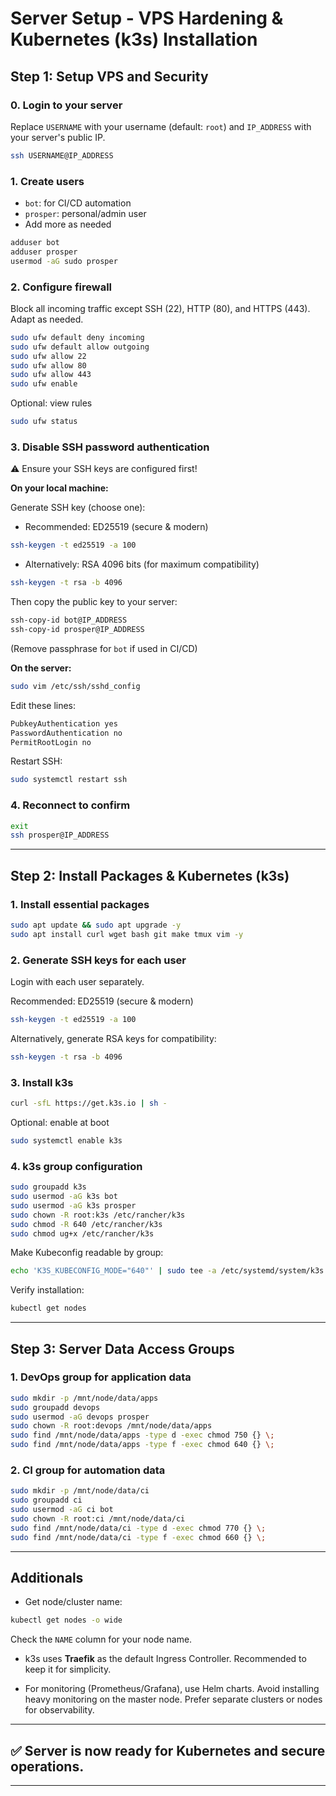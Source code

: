 # Server Setup - VPS Hardening & Kubernetes (k3s) Installation

## Step 1: Setup VPS and Security

### 0. Login to your server

Replace `USERNAME` with your username (default: `root`) and `IP_ADDRESS` with your server's public IP.

```bash
ssh USERNAME@IP_ADDRESS
```

### 1. Create users

- `bot`: for CI/CD automation
- `prosper`: personal/admin user
- Add more as needed

```bash
adduser bot
adduser prosper
usermod -aG sudo prosper
```

### 2. Configure firewall

Block all incoming traffic except SSH (22), HTTP (80), and HTTPS (443). Adapt as needed.

```bash
sudo ufw default deny incoming
sudo ufw default allow outgoing
sudo ufw allow 22
sudo ufw allow 80
sudo ufw allow 443
sudo ufw enable
```

Optional: view rules

```bash
sudo ufw status
```

### 3. Disable SSH password authentication

⚠️ Ensure your SSH keys are configured first!

**On your local machine:**

Generate SSH key (choose one):

- Recommended: ED25519 (secure & modern)

```bash
ssh-keygen -t ed25519 -a 100
```

- Alternatively: RSA 4096 bits (for maximum compatibility)

```bash
ssh-keygen -t rsa -b 4096
```

Then copy the public key to your server:

```bash
ssh-copy-id bot@IP_ADDRESS
ssh-copy-id prosper@IP_ADDRESS
```

(Remove passphrase for `bot` if used in CI/CD)

**On the server:**

```bash
sudo vim /etc/ssh/sshd_config
```

Edit these lines:

```bash
PubkeyAuthentication yes
PasswordAuthentication no
PermitRootLogin no
```

Restart SSH:

```bash
sudo systemctl restart ssh
```

### 4. Reconnect to confirm

```bash
exit
ssh prosper@IP_ADDRESS
```

---

## Step 2: Install Packages & Kubernetes (k3s)

### 1. Install essential packages

```bash
sudo apt update && sudo apt upgrade -y
sudo apt install curl wget bash git make tmux vim -y
```

### 2. Generate SSH keys for each user

Login with each user separately.

Recommended: ED25519 (secure & modern)

```bash
ssh-keygen -t ed25519 -a 100
```

Alternatively, generate RSA keys for compatibility:

```bash
ssh-keygen -t rsa -b 4096
```

### 3. Install k3s

```bash
curl -sfL https://get.k3s.io | sh -
```

Optional: enable at boot

```bash
sudo systemctl enable k3s
```

### 4. k3s group configuration

```bash
sudo groupadd k3s
sudo usermod -aG k3s bot
sudo usermod -aG k3s prosper
sudo chown -R root:k3s /etc/rancher/k3s
sudo chmod -R 640 /etc/rancher/k3s
sudo chmod ug+x /etc/rancher/k3s
```

Make Kubeconfig readable by group:

```bash
echo 'K3S_KUBECONFIG_MODE="640"' | sudo tee -a /etc/systemd/system/k3s.service.env
```

Verify installation:

```bash
kubectl get nodes
```

---

## Step 3: Server Data Access Groups

### 1. DevOps group for application data

```bash
sudo mkdir -p /mnt/node/data/apps
sudo groupadd devops
sudo usermod -aG devops prosper
sudo chown -R root:devops /mnt/node/data/apps
sudo find /mnt/node/data/apps -type d -exec chmod 750 {} \;
sudo find /mnt/node/data/apps -type f -exec chmod 640 {} \;
```

### 2. CI group for automation data

```bash
sudo mkdir -p /mnt/node/data/ci
sudo groupadd ci
sudo usermod -aG ci bot
sudo chown -R root:ci /mnt/node/data/ci
sudo find /mnt/node/data/ci -type d -exec chmod 770 {} \;
sudo find /mnt/node/data/ci -type f -exec chmod 660 {} \;
```

---

## Additionals

- Get node/cluster name:

```bash
kubectl get nodes -o wide
```

Check the `NAME` column for your node name.

- k3s uses **Traefik** as the default Ingress Controller. Recommended to keep it for simplicity.

- For monitoring (Prometheus/Grafana), use Helm charts.
  Avoid installing heavy monitoring on the master node.
  Prefer separate clusters or nodes for observability.

---

## ✅ Server is now ready for Kubernetes and secure operations.

---
